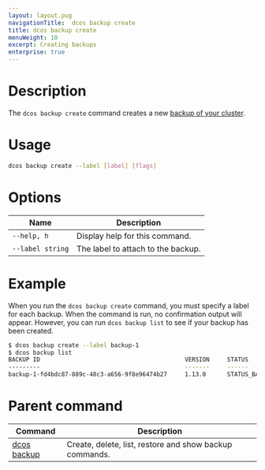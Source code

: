 ```yaml
---
layout: layout.pug
navigationTitle:  dcos backup create
title: dcos backup create
menuWeight: 10
excerpt: Creating backups
enterprise: true
---
```


# Description

The `dcos backup create` command creates a new [backup of your cluster](/mesosphere/dcos/2.0/administering-clusters/backup-and-restore/).

# Usage

```bash
dcos backup create --label [label] [flags]
```

# Options

| Name | Description |
|---------|-------------|
| `--help, h`   |  Display help for this command. |
| `--label string` | The label to attach to the backup. |

# Example

When you run the `dcos backup create` command, you must specify a label for each backup. When the command is run, no confirmation output will appear. However, you can run `dcos backup list` to see if your backup has been created.

```bash
$ dcos backup create --label backup-1
$ dcos backup list
BACKUP ID                                         VERSION     STATUS                TIMESTAMP
---------                                         -------     ------                ---------
backup-1-fd4bdc87-889c-48c3-a656-9f8e96474b27     1.13.0      STATUS_BACKING_UP     2019-03-18 23:06:41.836197172 +0000 UTC
```

# Parent command

| Command | Description |
|---------|-------------|
| [dcos backup](/mesosphere/dcos/2.0/cli/command-reference/dcos-backup/) |  Create, delete, list, restore and show backup commands. |


